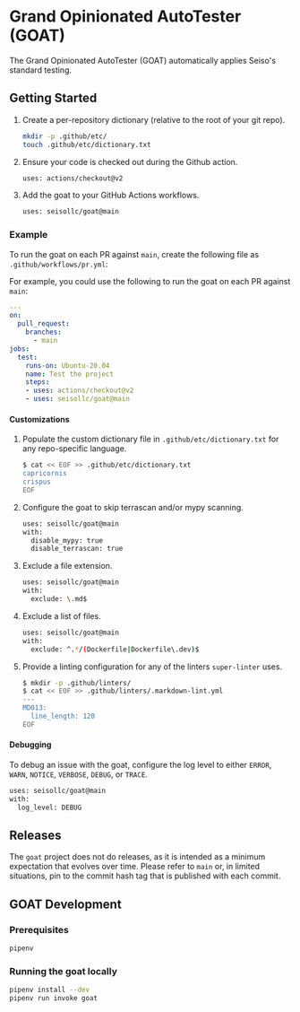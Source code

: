 # Grand Opinionated AutoTester (GOAT)

The Grand Opinionated AutoTester (GOAT) automatically applies Seiso's standard
testing.

## Getting Started

1. Create a per-repository dictionary (relative to the root of your git repo).

    ```bash
    mkdir -p .github/etc/
    touch .github/etc/dictionary.txt
    ```

1. Ensure your code is checked out during the Github action.

    ```bash
    uses: actions/checkout@v2
    ```

1. Add the goat to your GitHub Actions workflows.

    ```bash
    uses: seisollc/goat@main
    ```

### Example

To run the goat on each PR against `main`, create the following file as
`.github/workflows/pr.yml`:

For example, you could use the following to run the goat on each PR against
`main`:

```yml
---
on:
  pull_request:
    branches:
      - main
jobs:
  test:
    runs-on: Ubuntu-20.04
    name: Test the project
    steps:
    - uses: actions/checkout@v2
    - uses: seisollc/goat@main
```

#### Customizations

1. Populate the custom dictionary file in `.github/etc/dictionary.txt` for any
   repo-specific language.

    ```bash
    $ cat << EOF >> .github/etc/dictionary.txt
    capricornis
    crispus
    EOF
    ```

1. Configure the goat to skip terrascan and/or mypy scanning.

    ```bash
    uses: seisollc/goat@main
    with:
      disable_mypy: true
      disable_terrascan: true
    ```

1. Exclude a file extension.

    ```bash
    uses: seisollc/goat@main
    with:
      exclude: \.md$
    ```

1. Exclude a list of files.

    ```bash
    uses: seisollc/goat@main
    with:
      exclude: ^.*/(Dockerfile|Dockerfile\.dev)$
    ```

1. Provide a linting configuration for any of the linters `super-linter` uses.

    ```bash
    $ mkdir -p .github/linters/
    $ cat << EOF >> .github/linters/.markdown-lint.yml
    ---
    MD013:
      line_length: 120
    EOF
    ```

#### Debugging

To debug an issue with the goat, configure the log level to either `ERROR`,
`WARN`, `NOTICE`, `VERBOSE`, `DEBUG`, or `TRACE`.

```bash
uses: seisollc/goat@main
with:
  log_level: DEBUG
```

## Releases

The `goat` project does not do releases, as it is intended as a minimum
expectation that evolves over time. Please refer to `main` or, in limited
situations, pin to the commit hash tag that is published with each commit.

## GOAT Development

### Prerequisites

```bash
pipenv
```

### Running the goat locally

```bash
pipenv install --dev
pipenv run invoke goat
```
